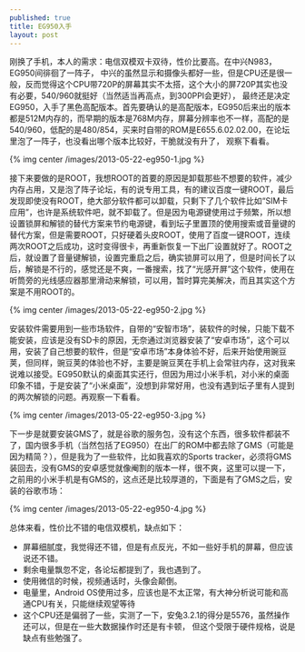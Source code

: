 ```yaml
---
published: true
title: EG950入手
layout: post
---
```


刚换了手机，本人的需求：电信双模双卡双待，性价比要高。在中兴N983，EG950间徘徊了一阵子， 中兴的虽然显示和摄像头都好一些，但是CPU还是很一般，反而觉得这个CPU带720P的屏幕其实不太搭，这个大小的屏720P其实也没有必要，540/960就挺好（当然适当再高点，到300PPI会更好）， 最终还是决定EG950，入手了黑色高配版本。首先要确认的是高配版本，EG950后来出的版本都是512M内存的，而早期的版本是768M内存，屏幕分辨率也不一样，高配的是540/960，低配的是480/854，买来时自带的ROM是E655.6.02.02.00，在论坛里泡了一阵子，也没看出哪个版本比较好，干脆就没有升了，
观察下看看。

{% img center /images/2013-05-22-eg950-1.jpg %}

接下来要做的是ROOT，我想ROOT的首要的原因是卸载那些不想要的软件，减少内存占用，又是泡了阵子论坛，有的说专用工具，有的建议百度一键ROOT，最后发现即使没有ROOT，绝大部分软件都可以卸载，只剩下了几个软件比如“SIM卡应用”，也许是系统软件吧，就不卸载了。但是因为电源键使用过于频繁，所以想设置锁屏和解锁的替代方案来节约电源键，看到坛子里置顶的使用搜索或音量键的替代方案，但是需要ROOT，只好硬着头皮ROOT，使用了百度一键ROOT，连续两次ROOT之后成功，这时变得很卡，再重新恢复一下出厂设置就好了。ROOT之后，就设置了音量键解锁，设置完重启之后，确实锁屏可以用了，但是时间长了以后，解锁是不行的，感觉还是不爽，一番搜索，找了“光感开屏”这个软件，使用在听筒旁的光线感应器那里滑动来解锁，可以用，暂时算完美解决，而且其实这个方案是不用ROOT的。

{% img center /images/2013-05-22-eg950-2.jpg %}

安装软件需要用到一些市场软件，自带的“安智市场”，装软件的时候，只能下载不能安装，应该是没有SD卡的原因，无奈通过浏览器安装了“安卓市场”，这个可以用，安装了自己想要的软件，但是“安卓市场”本身体验不好，后来开始使用豌豆荚，但同样，豌豆荚的体验也不好，主要是豌豆荚在手机上会常驻内存，这对我来说难以接受。EG950默认的桌面其实还行，但因为用过小米手机，对小米的桌面印象不错，于是安装了“小米桌面”，没想到非常好用，也没有遇到坛子里有人提到的两次解锁的问题。再观察一下看看。

{% img center /images/2013-05-22-eg950-3.jpg %}

下一步是就要安装GMS了，就是谷歌的服务包，没有这个东西，很多软件都装不了，国内很多手机（当然包括了EG950）在出厂的ROM中都去除了GMS（可能是因为精简？），但是我为了一些软件，比如我喜欢的Sports tracker，必须将GMS装回去，没有GMS的安卓感觉就像阉割的版本一样，很不爽，这里可以提一下，之前用的小米手机是有GMS的，这点还是比较厚道的，下面是有了GMS之后，安装的谷歌市场：

{% img center /images/2013-05-22-eg950-4.jpg %}


总体来看，性价比不错的电信双模机，缺点如下：

- 屏幕细腻度，我觉得还不错，但是有点反光，不如一些好手机的屏幕，但应该说还不错。
- 剩余电量飘忽不定，各论坛都提到了，我也遇到了。
- 使用微信的时候，视频通话时，头像会颠倒。
- 电量里，Android OS使用过多，应该也是不太正常，有大神分析说可能和高通CPU有关，只能继续观望等待
- 这个CPU还是偏弱了一些，实测了一下，安兔3.2.1的得分是5576，虽然操作还可以，但是在一些大数据操作时还是有卡顿，
但这个受限于硬件规格，说是缺点有些勉强了。